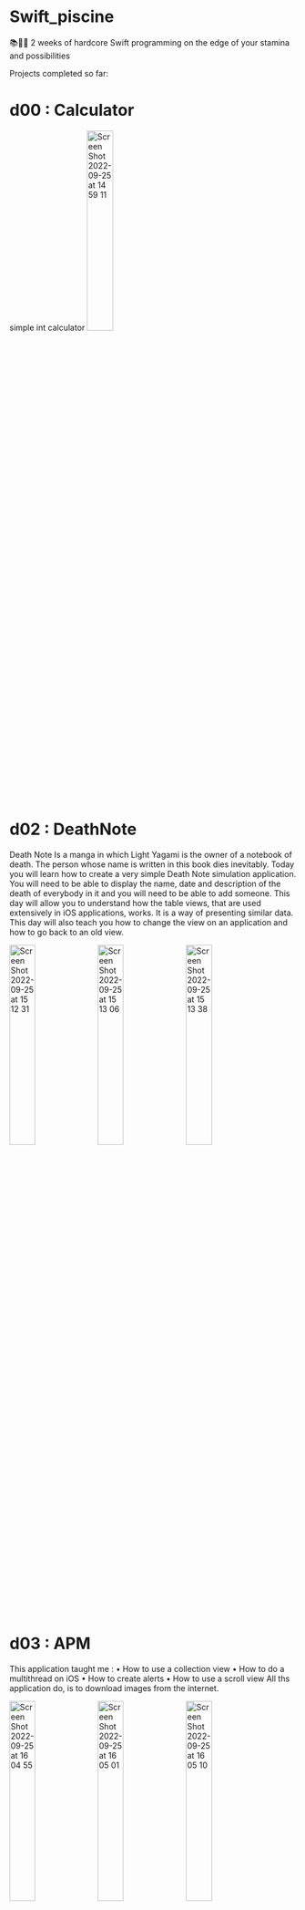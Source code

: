 # Swift_piscine
📚🏊‍♂️ 2 weeks of hardcore Swift programming on the edge of your stamina and possibilities

Projects completed so far:

<h1>d00 : Calculator</h1>
simple int calculator
<img width="30%" alt="Screen Shot 2022-09-25 at 14 59 11" src="https://user-images.githubusercontent.com/79263534/192142291-6987279a-ddeb-4888-8737-b87c2e603f39.png">

<h1>d02 : DeathNote</h1>
Death Note Is a manga in which Light Yagami is the owner of a notebook of death. The person whose name is written in this book dies inevitably.
Today you will learn how to create a very simple Death Note simulation application. You will need to be able to display the name, date and description of the death of everybody in it and you will need to be able to add someone.
This day will allow you to understand how the table views, that are used extensively in iOS applications, works. It is a way of presenting similar data.
This day will also teach you how to change the view on an application and how to go back to an old view.

<p display="inline">
<img width="30%" alt="Screen Shot 2022-09-25 at 15 12 31" src="https://user-images.githubusercontent.com/79263534/192142845-0bbdc07f-51c7-4f06-9943-3f0e1c21d01f.png">
<img width="30%" alt="Screen Shot 2022-09-25 at 15 13 06" src="https://user-images.githubusercontent.com/79263534/192142852-5509cc53-b4e2-4f5e-b7ac-c1402dccf293.png">
<img width="30%" alt="Screen Shot 2022-09-25 at 15 13 38" src="https://user-images.githubusercontent.com/79263534/192142855-cb91f8c3-083a-4799-be70-073640d71367.png">
</p>

<h1>d03 : APM</h1>

This application taught me :
• How to use a collection view
• How to do a multithread on iOS • How to create alerts
• How to use a scroll view
All ths application do, is to download images from the internet.

<p display="inline">
<img width="30%" alt="Screen Shot 2022-09-25 at 16 04 55" src="https://user-images.githubusercontent.com/79263534/192145026-bc818ae8-b2f0-4dde-aeed-5d20e8e69837.png">
<img width="30%" alt="Screen Shot 2022-09-25 at 16 05 01" src="https://user-images.githubusercontent.com/79263534/192145032-483b021b-f9bf-4952-9607-e6d2de140cc6.png">
<img width="30%" alt="Screen Shot 2022-09-25 at 16 05 10" src="https://user-images.githubusercontent.com/79263534/192145039-4c09ad76-85a5-40e7-a0c8-29f83f782d4a.png">
</p>

<h1>d04 : Tweets</h1>

Today you will learn to do HTTP requests to the Twitters’s API on iOS with the goal of creating a client application for Twitter. It will have to display tweets in a table view.

<img width="30%" alt="Screen Shot 2022-09-25 at 16 05 10" src="https://user-images.githubusercontent.com/79263534/192145178-cedb48d3-01b9-4e55-b969-a0801baf239f.png">

<h1>d05 : Kanto</h1>

Geolocation is an indispensable weapon of the good iOS developer kit, it is essential to know how to use it.
Apple makes available to you different frameworks like MapKit which allows you to use a very simple map or CoreLocation which allows you to manage the user’s location.
These 2 frameworks will be your best friends for this day.
You will create a geolocation application of several places using:
a TabBarController : to organise your different views.
a MKMapView : for the map.
a CLLocationManager : to geolocate the user.
a SegmentedControlBar : to change the style of the map. a MKAnnotationView : to customize the pop-up map.

<p display="inline">
<img width="30%" alt="Screen Shot 2022-09-25 at 16 16 05" src="https://user-images.githubusercontent.com/79263534/192145479-f4d892c5-acba-4931-91e3-6565c6142a6c.png">
<img width="30%" alt="Screen Shot 2022-09-25 at 16 16 41" src="https://user-images.githubusercontent.com/79263534/192145488-1d26254b-0701-472a-b507-2c3f384be49b.png">
<img width="30%" alt="Screen Shot 2022-09-25 at 16 16 32" src="https://user-images.githubusercontent.com/79263534/192145500-826b5472-4acd-4a37-b72b-c774f54a4cb5.png">
</p>

<h1>d06 : MotionCube</h1>

Have you ever heard “Don’t put your fingers on the screen!”? Of course today this sentence will have no sense. The disappearence of keyboard in favour of touch screens allows application to expend their interface to not be limited by keyboard keys anymore. As a matter of fact, when you used to play snake on a nokia 3310, we just need 4 keys to direct the snake, everything else is useless.
Apple also equiped their devices with different sensors such as an accelerometer, a gyroscope, proximity sensor or a barometer.
Therefore it is possible to retrieve user input or environment data thanks to the screen and the device’s sensors.
Today you will learn hos to use the UIGestureRecognizer, to retrieve user’s acctions on the screem as well as CoreMotion to get the orientation of the device in an application that will allow you to play with small squares and small circles. This shapes will be subject to the laws of physics like gravity, elasticity and collision using aUIDynamicAnimator.

<img width="30%" alt="Screen Shot 2022-09-25 at 16 21 24" src="https://user-images.githubusercontent.com/79263534/192145753-83e7d774-9a1a-46bc-8b4d-de36b39e2bba.png">


